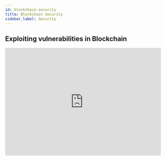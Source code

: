 ```yaml
---
id: blockchain-security
title: Blockchain Security
sidebar_label: Security
---
```

## Exploiting vulnerabilities in Blockchain

<iframe width="100%" height="350" src="https://www.youtube.com/embed/tss1d0sow0o" frameborder="0" allow="true" allowfullscreen></iframe> 